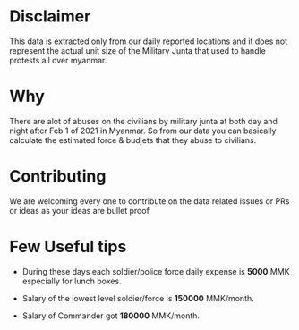 # Disclaimer

This data is extracted only from our daily reported locations and it does not represent the actual unit size of the Military Junta that used to handle protests all over myanmar.

# Why

There are alot of abuses on the civilians by military junta at both day and night after Feb 1 of 2021 in Myanmar. So from our data you can basically calculate the estimated force & budjets that they abuse to civilians.

# Contributing

We are welcoming every one to contribute on the data related issues or PRs or ideas as your ideas are bullet proof.

# Few Useful tips

- During these days each soldier/police force daily expense is **5000** MMK especially for lunch boxes.

- Salary of the lowest level soldier/force is **150000** MMK/month.
- Salary of Commander got **180000** MMK/month.
